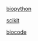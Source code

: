 [biopython](https://github.com/biopython/biopython)

[scikit](https://github.com/biocore/scikit-bio)

[biocode](https://github.com/jorvis/biocode)
